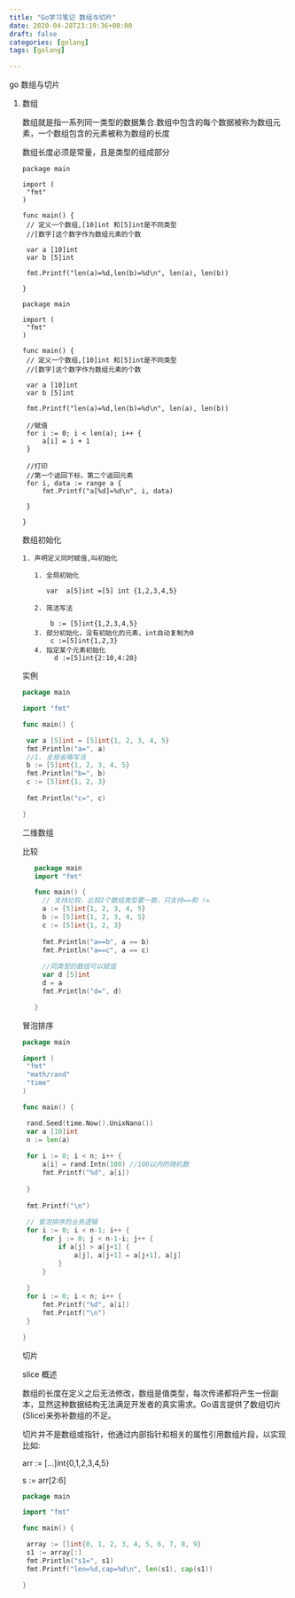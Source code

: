 ```yaml
---
title: "Go学习笔记 数组与切片"
date: 2020-04-28T23:19:36+08:00
draft: false  
categories: [golang]
tags: [golang]

---
```


  go 数组与切片 

<!--more-->

1. 数组

   数组就是指一系列同一类型的数据集合.数组中包含的每个数据被称为数组元素，一个数组包含的元素被称为数组的长度

   数组长度必须是常量，且是类型的组成部分

   ```
   package main
   
   import (
   	"fmt"
   )
   
   func main() {
   	// 定义一个数组,[10]int 和[5]int是不同类型
   	//[数字]这个数字作为数组元素的个数
   
   	var a [10]int
   	var b [5]int
   	
   	fmt.Printf("len(a)=%d,len(b)=%d\n", len(a), len(b))
   
   }
   ```

   ```
   package main
   
   import (
   	"fmt"
   )
   
   func main() {
   	// 定义一个数组,[10]int 和[5]int是不同类型
   	//[数字]这个数字作为数组元素的个数
   
   	var a [10]int
   	var b [5]int
   	
   	fmt.Printf("len(a)=%d,len(b)=%d\n", len(a), len(b))
   	
   	//赋值
   	for i := 0; i < len(a); i++ {
   		a[i] = i + 1
   	}
   	
   	//打印
   	//第一个返回下标，第二个返回元素
   	for i, data := range a {
   		fmt.Printf("a[%d]=%d\n", i, data)
   	
   	}
   
   }
   ```

   数组初始化

   ```
   1. 声明定义同时赋值,叫初始化 
   
      1. 全局初始化 
   
         var  a[5]int =[5] int {1,2,3,4,5}
   
      2. 简洁写法
   
          b := [5]int{1,2,3,4,5}
      3. 部分初始化，没有初始化的元素，int自动复制为0 
          c :=[5]int{1,2,3}
      4. 指定某个元素初始化
           d :=[5]int{2:10,4:20}
   ```
   
   实例

   ```go
   package main
   
   import "fmt"
   
   func main() {
   
   	var a [5]int = [5]int{1, 2, 3, 4, 5}
   	fmt.Println("a=", a)
   	//1. 全局省略写法
   	b := [5]int{1, 2, 3, 4, 5}
   	fmt.Println("b=", b)
   	c := [5]int{1, 2, 3}
   	
   	fmt.Println("c=", c)
   
   }
   ```
   
   二维数组
   
   比较
   
   ```go
      package main
      import "fmt"
   
      func main() {
      	// 支持比较，比较2个数组类型要一致，只支持==和 !=
      	a := [5]int{1, 2, 3, 4, 5}
      	b := [5]int{1, 2, 3, 4, 5}
      	c := [5]int{1, 2, 3}
      
      	fmt.Println("a==b", a == b)
      	fmt.Println("a==c", a == c)
      	
      	//同类型的数组可以赋值
      	var d [5]int
      	d = a
      	fmt.Println("d=", d)
   
      }
   ```
   
   冒泡排序
   
   ```go 
   package main
   
   import (
   	"fmt"
   	"math/rand"
   	"time"
   )
   
   func main() {
   
   	rand.Seed(time.Now().UnixNano())
   	var a [10]int
   	n := len(a)
   	
   	for i := 0; i < n; i++ {
   		a[i] = rand.Intn(100) //100以内的随机数
   		fmt.Printf("%d", a[i])
   	
   	}
   	
   	fmt.Printf("\n")
   	
   	// 冒泡排序的业务逻辑
   	for i := 0; i < n-1; i++ {
   		for j := 0; j < n-1-i; j++ {
   			if a[j] > a[j+1] {
   				a[j], a[j+1] = a[j+1], a[j]
   			}
   		}
   	
   	}
   	for i := 0; i < n; i++ {
   		fmt.Printf("%d", a[i])
   		fmt.Printf("\n")
   	}
   
   }
   ```
   
   切片
   
   slice 概述
   
   数组的长度在定义之后无法修改，数组是值类型，每次传递都将产生一份副本，显然这种数据结构无法满足开发者的真实需求。Go语言提供了数组切片(Slice)来弥补数组的不足。
   
   切片并不是数组或指针，他通过内部指针和相关的属性引用数组片段，以实现比如:
   
   arr := [...]int{0,1,2,3,4,5}
   
   s  := arr[2:6]
   
   ```go 
   package main
   
   import "fmt"
   
   func main() {
   
   	array := []int{0, 1, 2, 3, 4, 5, 6, 7, 8, 9}
   	s1 := array[:]
   	fmt.Println("s1=", s1)
   	fmt.Printf("len=%d,cap=%d\n", len(s1), cap(s1))
   
   }
   ```
   
   

